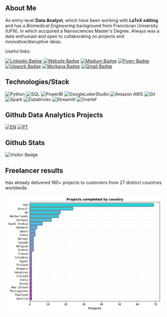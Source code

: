 ## About Me

An entry-level **Data Analyst**, which have been working with **LaTeX editing** and has a *Biomedical Engineering* background from Franciscan University (UFN), in which accquired a Nanosciences Master's Degree. Always was a data enthusiast and open to collaborating on projects and innovative/disruptive ideas.

Useful links:

[![Linkedin Badge](https://img.shields.io/badge/-Linkedin-0A66C2?&logo=Linkedin&link=https://www.linkedin.com/in/vinicius-oviedo/)](https://www.linkedin.com/in/vinicius-oviedo/)
[![Website Badge](https://img.shields.io/badge/-Website-crimson?&link=https://oviedovr.github.io/OviedoVR-ViniciusOviedo.github.io/)](https://oviedovr.github.io/OviedoVR-ViniciusOviedo.github.io/)
[![Medium Badge](https://img.shields.io/badge/-Medium-black?&logo=Medium&link=https://medium.com/@vo.freelancer5)](https://medium.com/@vo.freelancer5/)
[![Fiverr Badge](https://img.shields.io/badge/-Fiverr_profile-charcoal?&link=https://www.fiverr.com/freelancer_vo)](https://www.fiverr.com/freelancer_vo)
[![Upwork Badge](https://img.shields.io/badge/-Upwork_profile-gray?&logo=Upwork&link=https://www.upwork.com/freelancers/~0159ceec532c3ee8ae)](https://www.upwork.com/freelancers/~0159ceec532c3ee8ae)
[![Workana Badge](https://img.shields.io/badge/-Workana_profile-orange?&link=https://www.workana.com/freelancer/1d710e81f21dfea16f166db71841541c)](https://www.workana.com/freelancer/1d710e81f21dfea16f166db71841541c)
[![Gmail Badge](https://img.shields.io/badge/-Gmail-white?&logo=Gmail&link=mailto:oviedo.vinicius@gmail.com)](mailto:oviedo.vinicius@gmail.com)


## Technologies/Stack

![Python](https://img.shields.io/badge/-Python-white?style=round&logo=Python)
![SQL](https://img.shields.io/badge/-SQL-black?style=flat-square&logo=sqlite)
![PowerBI](https://img.shields.io/badge/-Power_BI-0d0d0d?style=flat-square&logo=Power-bi)
![GoogleLokerStudio](https://img.shields.io/badge/-Google_Loker_Studio-0d0d0d?style=flat-square&logo=google)
![Amazon AWS](https://img.shields.io/badge/AWS-black?style=flat-square&logo=amazon-aws)
![Git](https://img.shields.io/badge/-Git-black?style=flat-square&logo=git)
![Spark](https://img.shields.io/badge/-Pyspark-black?style=flat-square&logo=apache-spark)
![Databricks](https://img.shields.io/badge/-Databricks-black?style=flat-square&logo=databricks)
![Streamlit](https://img.shields.io/badge/-Streamlit-black?style=flat-square&logo=streamlit)
![Overlef](https://img.shields.io/badge/-LaTeX-black?style=flat-square&logo=overleaf)

## Github Data Analytics Projects

[![EN](https://img.shields.io/badge/-English-black?link=https://github.com/OviedoVR/ENGLISH-Data-Analyst-Portfolio)](https://github.com/OviedoVR/ENGLISH-Data-Analyst-Portfolio)
[![PT](https://img.shields.io/badge/-Portuguese-00cc00?link=https:/github.com/OviedoVR/Portfolio-Analista-de-Dados)](https://github.com/OviedoVR/Portfolio-Analista-de-Dados)

## Github Stats

![Visitor Badge](https://visitor-badge.laobi.icu/badge?page_id=OviedoVR.OviedoVR)


## Freelancer results

 Has already delivered 180+ projects to customers from 27 distinct countries worldwide.
 
 <p aling="center">
 <img src="https://github.com/OviedoVR/OviedoVR/blob/main/projects.png" 
  width="675"/>
  </p>
